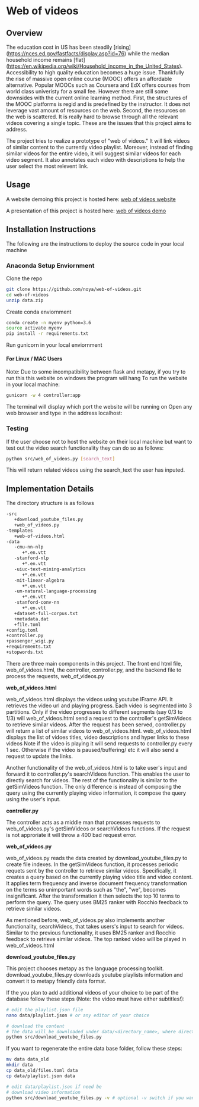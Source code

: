 # Web of videos #
## Overview ##
The education cost in US has been steadily [rising] (https://nces.ed.gov/fastfacts/display.asp?id=76) while the median household income remains [flat] (https://en.wikipedia.org/wiki/Household_income_in_the_United_States). Accessibility to high quality education becomes a huge issue. 
Thankfully the rise of massive open online course (MOOC) offers an affordable alternative. Popular MOOCs such as Coursera and EdX offers courses from world class univeristy for a small fee. However there are still some downsides with the current online learning method. 
First, the structures of the MOOC platforms is regid and is predefined by the instructor. It does not leverage vast amount of resources on the web. Second, the resources on the web is scattered. It is really hard to browse through all the relevant videos covering a single topic. 
These are the issues that this project aims to address.

The project tries to realize a prototype of "web of videos." It will link videos of similar content to the currently video playlist.
Moreover, instead of finding similar videos for the entire video, it will suggest similar videos for each video segment. 
It also annotates each video with descriptions to help the user select the most relevent link.

## Usage ##
A website demoing this project is hosted here:
[web of videos website](http://cindyst2.web.illinois.edu/wov)

A presentation of this project is hosted here: 
[web of videos demo](https://www.youtube.com/watch?v=IWlzKeD1ttU&feature=youtu.be)

## Installation Instructions ##
The following are the instructions to deploy the source code in your local machine

### Anaconda Setup Enviornment ###
Clone the repo
```bash
git clone https://github.com/noya/web-of-videos.git
cd web-of-videos
unzip data.zip
```
Create conda enviornment
```bash
conda create -n myenv python=3.6
source activate myenv
pip install -r requirements.txt
```
Run gunicorn in your local enviornment

#### For Linux / MAC Users ####
Note: Due to some incompatibility between flask and metapy, if you try to run this this website on windows the program will hang
To run the website in your local machine:
```bash
gunicorn -w 4 controller:app
```
The terminal will display which port the website will be running on
Open any web browser and type in the address localhost:<port>

### Testing ###
If the user choose not to host the website on their local machine but want to test out the video search functionality they can do so as follows:
```bash
python src/web_of_videos.py [search_text]
```
This will return related videos using the search_text the user has inputed. 

## Implementation Details ##
The directory structure is as follows

```bash
-src
   +download_youtube_files.py
   +web_of_videos.py
-templates
   +web-of-videos.html
-data
   -cmu-nn-nlp
      +*.en.vtt
   -stanford-nlp
      +*.en.vtt
   -uiuc-text-mining-analytics
      +*.en.vtt
   -mit-linear-algebra
      +*.en.vtt
   -um-natural-language-processing
      +*.en.vtt
   -stanford-conv-nn
      +*.en.vtt
   +dataset-full-corpus.txt
   +metadata.dat
   +file.toml
+config.toml
+controller.py
+passenger_wsgi.py
+requirements.txt
+stopwords.txt
```

There are three main components in this project. The front end html file, web_of_videos.html, the controller, controller.py, and the backend file to process the requests, web_of_videos.py

**web_of_videos.html**

web_of_videos.html displays the videos using youtube IFrame API. It retrieves the video url and playing progress.
Each video is segmented into 3 partitions. Only if the video progresses to different segments (say 0/3 to 1/3) will web_of_videos.html send a request to the controller's getSimVideos to retrieve similar videos. 
After the request has been served, controller.py will return a list of similar videos to web_of_videos.html. web_of_videos.html displays the list of vidoes titles, video descriptions and hyper links to these videos
Note if the video is playing it will send requests to controller.py every 1 sec. Otherwise if the video is paused/buffering/ etc it will also send a request to update the links.

Another functionality of the web_of_videos.html is to take user's input and forward it to controller.py's searchVideos function. This enables the user to directly search for videos. The rest of the functionality is similar to the getSimVideos function.
The only difference is instead of composing the query using the currently playing video information, it compose the query using the user's input.

**controller.py**

The controller acts as a middle man that processes requests to web_of_videos.py's getSimVideos or searchVideos functions. If the request is not approriate it will throw a 400 bad request error.

**web_of_videos.py**

web_of_videos.py reads the data created by download_youtube_files.py to create file indexes. In the getSimVideos function, it processes periodic requets sent by the controller to retrieve similar videos. 
Specifically, it creates a query based on the currently playing video title and video content.
It applies term frequency and inverse document frequency transformation on the terms so unimportant words such as "the", "we", becomes insignificant. 
After the transformation it then selects the top 10 terms to perform the query. 
The query uses BM25 ranker with Rocchio feedback to retrieve similar videos.

As mentioned before, web_of_videos.py also implements another functionality, searchVideos, that takes users's input to search for videos.
Similar to the previous functionality, it uses BM25 ranker and Rocchio feedback to retrieve similar videos. The top ranked video will be played in web_of_videos.html

**download_youtube_files.py**

This project chooses metapy as the language processing toolkit. 
download_youtube_files.py downloads youtube playlists information and convert it to metapy friendly data format.

If the you plan to add additional videos of your choice to be part of the database follow these steps (Note: the video must have either subtitles!):

```bash
# edit the playlist.json file
nano data/playlist.json # or any editor of your choice

# download the content
# The data will be downloaded under data/<directory_name>, where directory_name is specified by the user in playlist.json
python src/download_youtube_files.py

```
If you want to regenerate the entire data base folder, follow these steps:
```bash
mv data data_old
mkdir data
cp data_old/files.toml data
cp data/playlist.json data

# edit data/playlist.json if need be
# download video information
python src/download_youtube_files.py -v # optional -v switch if you want to run it in verbose mode
```

